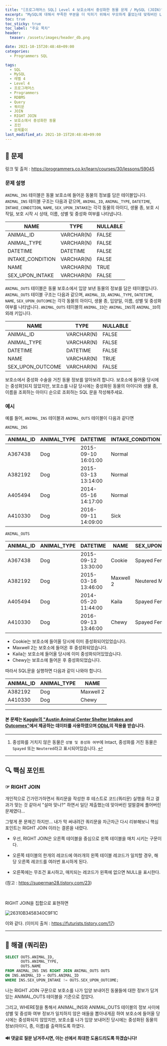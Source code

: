 ```yaml
---
title: "[프로그래머스 SQL] Level 4 보호소에서 중성화한 동물 문제 / MySQL (JOIN)"
excerpt: "MySQL에 대해서 부족한 부분을 더 익히기 위해서 무모하게 풀었는데 맞춰버린 Level 4 보호소에서 중성화한 동물 문제 풀이"
toc: true
toc_sticky: true
toc_label: "주요 목차"
header:
  teaser: /assets/images/header_db.png

date: 2021-10-15T20:48:48+09:00
categories:
  - Programmers SQL

tags:
  - SQL
  - MySQL
  - 레벨 4
  - Level 4
  - 프로그래머스
  - Programmers
  - RDBMS
  - Query
  - 쿼리문
  - JOIN
  - RIGHT JOIN
  - 보호소에서 중성화한 동물
  - 조인
  - 문제풀이
last_modified_at: 2021-10-15T20:48:48+09:00
---
```


## 🔔 문제

링크 및 출처 : <https://programmers.co.kr/learn/courses/30/lessons/59045>

### 문제 설명

`ANIMAL_INS` 테이블은 동물 보호소에 들어온 동물의 정보를 담은 테이블입니다. `ANIMAL_INS` 테이블 구조는 다음과 같으며, `ANIMAL_ID`, `ANIMAL_TYPE`, `DATETIME`, `INTAKE_CONDITION`, `NAME`, `SEX_UPON_INTAKE`는 각각 동물의 아이디, 생물 종, 보호 시작일, 보호 시작 시 상태, 이름, 성별 및 중성화 여부를 나타냅니다.

| NAME             | TYPE       | NULLABLE |
| ---------------- | ---------- | -------- |
| ANIMAL_ID        | VARCHAR(N) | FALSE    |
| ANIMAL_TYPE      | VARCHAR(N) | FALSE    |
| DATETIME         | DATETIME   | FALSE    |
| INTAKE_CONDITION | VARCHAR(N) | FALSE    |
| NAME             | VARCHAR(N) | TRUE     |
| SEX_UPON_INTAKE  | VARCHAR(N) | FALSE    |

`ANIMAL_OUTS` 테이블은 동물 보호소에서 입양 보낸 동물의 정보를 담은 테이블입니다. `ANIMAL_OUTS` 테이블 구조는 다음과 같으며, `ANIMAL_ID`, `ANIMAL_TYPE`, `DATETIME`, `NAME`, `SEX_UPON_OUTCOME`는 각각 동물의 아이디, 생물 종, 입양일, 이름, 성별 및 중성화 여부를 나타냅니다. `ANIMAL_OUTS` 테이블의 `ANIMAL_ID`는 `ANIMAL_INS`의 `ANIMAL_ID`의 외래 키입니다.

| NAME             | TYPE       | NULLABLE |
| ---------------- | ---------- | -------- |
| ANIMAL_ID        | VARCHAR(N) | FALSE    |
| ANIMAL_TYPE      | VARCHAR(N) | FALSE    |
| DATETIME         | DATETIME   | FALSE    |
| NAME             | VARCHAR(N) | TRUE     |
| SEX_UPON_OUTCOME | VARCHAR(N) | FALSE    |

보호소에서 중성화 수술을 거친 동물 정보를 알아보려 합니다. 보호소에 들어올 당시에는 중성화[1](https://programmers.co.kr/learn/courses/30/lessons/59045#fn1)되지 않았지만, 보호소를 나갈 당시에는 중성화된 동물의 아이디와 생물 종, 이름을 조회하는 아이디 순으로 조회하는 SQL 문을 작성해주세요.

### 예시

예를 들어, `ANIMAL_INS` 테이블과 `ANIMAL_OUTS` 테이블이 다음과 같다면

```
ANIMAL_INS
```

| ANIMAL_ID | ANIMAL_TYPE | DATETIME            | INTAKE_CONDITION | NAME      | SEX_UPON_INTAKE |
| --------- | ----------- | ------------------- | ---------------- | --------- | --------------- |
| A367438   | Dog         | 2015-09-10 16:01:00 | Normal           | Cookie    | Spayed Female   |
| A382192   | Dog         | 2015-03-13 13:14:00 | Normal           | Maxwell 2 | Intact Male     |
| A405494   | Dog         | 2014-05-16 14:17:00 | Normal           | Kaila     | Spayed Female   |
| A410330   | Dog         | 2016-09-11 14:09:00 | Sick             | Chewy     | Intact Female   |

```
ANIMAL_OUTS
```

| ANIMAL_ID | ANIMAL_TYPE | DATETIME            | NAME      | SEX_UPON_OUTCOME |
| --------- | ----------- | ------------------- | --------- | ---------------- |
| A367438   | Dog         | 2015-09-12 13:30:00 | Cookie    | Spayed Female    |
| A382192   | Dog         | 2015-03-16 13:46:00 | Maxwell 2 | Neutered Male    |
| A405494   | Dog         | 2014-05-20 11:44:00 | Kaila     | Spayed Female    |
| A410330   | Dog         | 2016-09-13 13:46:00 | Chewy     | Spayed Female    |

- Cookie는 보호소에 들어올 당시에 이미 중성화되어있었습니다.
- Maxwell 2는 보호소에 들어온 후 중성화되었습니다.
- Kaila는 보호소에 들어올 당시에 이미 중성화되어있었습니다.
- Chewy는 보호소에 들어온 후 중성화되었습니다.

따라서 SQL문을 실행하면 다음과 같이 나와야 합니다.

| ANIMAL_ID | ANIMAL_TYPE | NAME      |
| --------- | ----------- | --------- |
| A382192   | Dog         | Maxwell 2 |
| A410330   | Dog         | Chewy     |

------

<div class="notice">
    <h4>
        본 문제는 <a href="https://www.kaggle.com/aaronschlegel/austin-animal-center-shelter-intakes-and-outcomes">Kaggle의 "Austin Animal Center Shelter Intakes and Outcomes"</a>에서 제공하는 데이터를 사용하였으며 <a href="https://opendatacommons.org/licenses/odbl/1.0/">ODbL</a>의 적용을 받습니다.
    </h4>
</div>

------

1. 중성화를 거치지 않은 동물은 `성별 및 중성화 여부`에 Intact, 중성화를 거친 동물은 `Spayed` 또는 `Neutered`라고 표시되어있습니다. [↩](https://programmers.co.kr/learn/courses/30/lessons/59045#fnref1)

---

## 🔍 핵심 포인트

### ☞ RIGHT JOIN

개인적으로 긴가민가하면서 쿼리문을 작성한 후 테스트로 코드(쿼리문) 실행을 하고 결과가 맞는 것 같아서 "설마 맞나?" 하면서 일단 제출했는데 맞아버린 얼떨결에 풀어버린 문제였다...  

그렇게 푼 문제긴 하지만... 내가 막 써내려간 쿼리문을 차근차근 다시 리뷰해보니 핵심 포인트는 RIGHT JOIN 이라는 결론을 내렸다.

- 우선, RIGHT JOIN은 오른쪽 테이블을 중심으로 왼쪽 테이블을 매치 시키는 구문이다.

- 오른쪽 테이블의 한개의 레코드에 여러개의 왼쪽 테이블 레코드가 일치할 경우, 해당 오른쪽 레코드를 여러번 표시하게 된다.
- 오른쪽에는 무조건 표시하고, 매치되는 레코드가 왼쪽에 없으면 NULL을 표시한다.

(참고 : <https://superman28.tistory.com/23>)

<br>

RIGHT JOIN을 집합으로 표현하면

![26310B3458340C9F1C](https://user-images.githubusercontent.com/78403443/137479420-c9ef71d2-0ebf-4e86-8c48-663adad9c7e6.jpg)

이와 같다. (이미지 출처 : <https://futurists.tistory.com/17>)

---

## 🔐 해결 (쿼리문)

```sql
SELECT OUTS.ANIMAL_ID,
       OUTS.ANIMAL_TYPE,
       OUTS.NAME
FROM ANIMAL_INS INS RIGHT JOIN ANIMAL_OUTS OUTS     
ON INS.ANIMAL_ID = OUTS.ANIMAL_ID
WHERE INS.SEX_UPON_INTAKE != OUTS.SEX_UPON_OUTCOME; 
```

나는 RIGHT JOIN 구문으로 보호소를 나가 입양 보내어진 동물들에 대한 정보가 담겨있는 ANIMAL_OUTS 테이블을 기준으로 잡았다.

그리고, WHERE절을 통해서 ANIMAL_INS와  ANIMAL_OUTS 테이블의 정보 사이에 성별 및 중성화 여부 정보가 일치하지 않은 애들을 뽑아내게끔 하여 보호소에 들어올 당시에는 중성화되지 않았지만, 보호소를 나가 입양 보내어진 당시에는 중성화된 동물의 정보(아이디, 종, 이름)를 출력하도록 하였다.

 <div class="notice">
    <h4>
        🔊 댓글로 질문 남겨주시면, 아는 선에서 최대한 도움드리도록 하겠습니다!
    </h4>
</div>